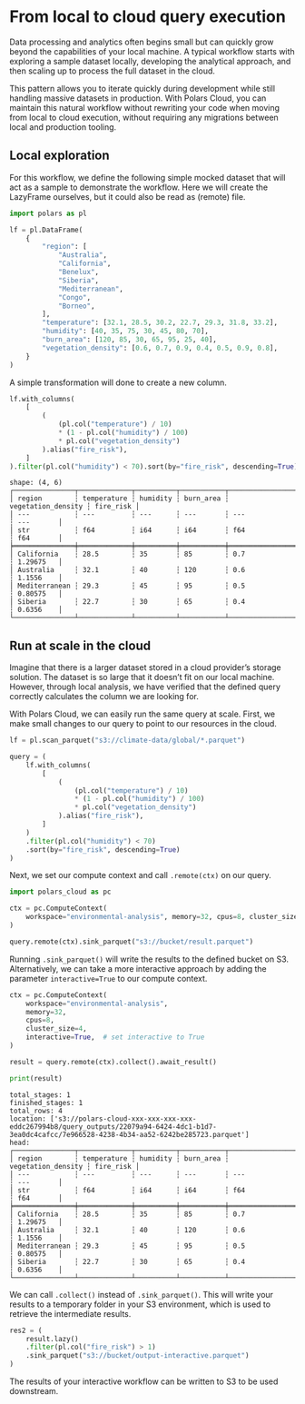# From local to cloud query execution

Data processing and analytics often begins small but can quickly grow beyond the capabilities of
your local machine. A typical workflow starts with exploring a sample dataset locally, developing
the analytical approach, and then scaling up to process the full dataset in the cloud.

This pattern allows you to iterate quickly during development while still handling massive datasets
in production. With Polars Cloud, you can maintain this natural workflow without rewriting your code
when moving from local to cloud execution, without requiring any migrations between local and
production tooling.

## Local exploration

For this workflow, we define the following simple mocked dataset that will act as a sample to
demonstrate the workflow. Here we will create the LazyFrame ourselves, but it could also be read as
(remote) file.

```python
import polars as pl

lf = pl.DataFrame(
    {
        "region": [
            "Australia",
            "California",
            "Benelux",
            "Siberia",
            "Mediterranean",
            "Congo",
            "Borneo",
        ],
        "temperature": [32.1, 28.5, 30.2, 22.7, 29.3, 31.8, 33.2],
        "humidity": [40, 35, 75, 30, 45, 80, 70],
        "burn_area": [120, 85, 30, 65, 95, 25, 40],
        "vegetation_density": [0.6, 0.7, 0.9, 0.4, 0.5, 0.9, 0.8],
    }
)
```

A simple transformation will done to create a new column.

```python
lf.with_columns(
    [
        (
            (pl.col("temperature") / 10)
            * (1 - pl.col("humidity") / 100)
            * pl.col("vegetation_density")
        ).alias("fire_risk"),
    ]
).filter(pl.col("humidity") < 70).sort(by="fire_risk", descending=True).collect()
```

```text
shape: (4, 6)
┌───────────────┬─────────────┬──────────┬───────────┬────────────────────┬───────────┐
│ region        ┆ temperature ┆ humidity ┆ burn_area ┆ vegetation_density ┆ fire_risk │
│ ---           ┆ ---         ┆ ---      ┆ ---       ┆ ---                ┆ ---       │
│ str           ┆ f64         ┆ i64      ┆ i64       ┆ f64                ┆ f64       │
╞═══════════════╪═════════════╪══════════╪═══════════╪════════════════════╪═══════════╡
│ California    ┆ 28.5        ┆ 35       ┆ 85        ┆ 0.7                ┆ 1.29675   │
│ Australia     ┆ 32.1        ┆ 40       ┆ 120       ┆ 0.6                ┆ 1.1556    │
│ Mediterranean ┆ 29.3        ┆ 45       ┆ 95        ┆ 0.5                ┆ 0.80575   │
│ Siberia       ┆ 22.7        ┆ 30       ┆ 65        ┆ 0.4                ┆ 0.6356    │
└───────────────┴─────────────┴──────────┴───────────┴────────────────────┴───────────┘
```

## Run at scale in the cloud

Imagine that there is a larger dataset stored in a cloud provider’s storage solution. The dataset is
so large that it doesn’t fit on our local machine. However, through local analysis, we have verified
that the defined query correctly calculates the column we are looking for.

With Polars Cloud, we can easily run the same query at scale. First, we make small changes to our
query to point to our resources in the cloud.

```python
lf = pl.scan_parquet("s3://climate-data/global/*.parquet")

query = (
    lf.with_columns(
        [
            (
                (pl.col("temperature") / 10)
                * (1 - pl.col("humidity") / 100)
                * pl.col("vegetation_density")
            ).alias("fire_risk"),
        ]
    )
    .filter(pl.col("humidity") < 70)
    .sort(by="fire_risk", descending=True)
)
```

Next, we set our compute context and call `.remote(ctx)` on our query.

```python
import polars_cloud as pc

ctx = pc.ComputeContext(
    workspace="environmental-analysis", memory=32, cpus=8, cluster_size=4
)

query.remote(ctx).sink_parquet("s3://bucket/result.parquet")
```

Running `.sink_parquet()` will write the results to the defined bucket on S3. Alternatively, we can
take a more interactive approach by adding the parameter `interactive=True` to our compute context.

```python
ctx = pc.ComputeContext(
    workspace="environmental-analysis",
    memory=32,
    cpus=8,
    cluster_size=4,
    interactive=True,  # set interactive to True
)

result = query.remote(ctx).collect().await_result()

print(result)
```

```text
total_stages: 1
finished_stages: 1
total_rows: 4
location: ['s3://polars-cloud-xxx-xxx-xxx-xxx-eddc267994b8/query_outputs/22079a94-6424-4dc1-b1d7-3ea0dc4cafcc/7e966528-4238-4b34-aa52-6242be285723.parquet']
head:
┌───────────────┬─────────────┬──────────┬───────────┬────────────────────┬───────────┐
│ region        ┆ temperature ┆ humidity ┆ burn_area ┆ vegetation_density ┆ fire_risk │
│ ---           ┆ ---         ┆ ---      ┆ ---       ┆ ---                ┆ ---       │
│ str           ┆ f64         ┆ i64      ┆ i64       ┆ f64                ┆ f64       │
╞═══════════════╪═════════════╪══════════╪═══════════╪════════════════════╪═══════════╡
│ California    ┆ 28.5        ┆ 35       ┆ 85        ┆ 0.7                ┆ 1.29675   │
│ Australia     ┆ 32.1        ┆ 40       ┆ 120       ┆ 0.6                ┆ 1.1556    │
│ Mediterranean ┆ 29.3        ┆ 45       ┆ 95        ┆ 0.5                ┆ 0.80575   │
│ Siberia       ┆ 22.7        ┆ 30       ┆ 65        ┆ 0.4                ┆ 0.6356    │
└───────────────┴─────────────┴──────────┴───────────┴────────────────────┴───────────┘
```

We can call `.collect()` instead of `.sink_parquet()`. This will write your results to a temporary
folder in your S3 environment, which is used to retrieve the intermediate results.

```python
res2 = (
    result.lazy()
    .filter(pl.col("fire_risk") > 1)
    .sink_parquet("s3://bucket/output-interactive.parquet")
)
```

The results of your interactive workflow can be written to S3 to be used downstream.
